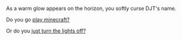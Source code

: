 As a warm glow appears on the horizon, you softly curse DJT's name.

Do you go [play minecraft?](../you-are-in-minecraft/you-are-in-minecraft.md)

Or do you [just turn the lights off?](../lightsoff/lightsoff.md)
